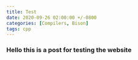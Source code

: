 ```yaml
---
title: Test
date: 2020-09-26 02:00:00 +/-0800
categories: [Compilers, Bison]
tags: cpp
---
```


### Hello this is a post for testing the website
